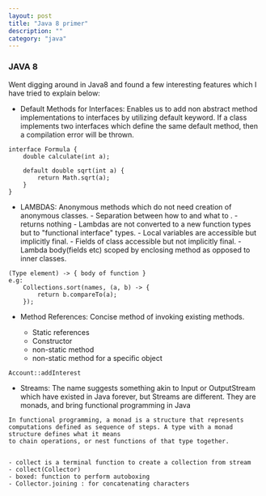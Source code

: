 ```yaml
---
layout: post
title: "Java 8 primer"
description: ""
category: "java"
---
```

### JAVA 8

Went digging around in Java8 and found a few interesting features which I have tried to explain below:

* Default Methods for Interfaces: Enables us to add non abstract method implementations to interfaces by utilizing default keyword. If a class implements two interfaces which define the same default method, then a compilation error will be thrown.

>
	
	interface Formula {
		double calculate(int a);

		default double sqrt(int a) {
			return Math.sqrt(a);
		}
	}	
	
* LAMBDAS: Anonymous methods which do not need creation of anonymous classes.
			- Separation between how to and what to .
			- returns nothing
			- Lambdas are not converted to a new function types but to "functional interface" types.
			- Local variables are accessible but implicitly final.
			- Fields of class accessible but not implicitly final.
			- Lambda body(fields etc) scoped by enclosing method as opposed to inner classes.


>

	(Type element) -> { body of function }
	e.g: 
		Collections.sort(names, (a, b) -> {
			return b.compareTo(a);
		});


* Method References: Concise method of invoking existing methods.
	
	- Static references
	- Constructor
	- non-static method
	- non-static method for a specific object

>
	Account::addInterest

* Streams: The name suggests something akin to Input or OutputStream which have existed in Java forever, but Streams are different. They are monads, and bring functional programming in Java

>
	In functional programming, a monad is a structure that represents computations defined as sequence of steps. A type with a monad structure defines what it means
	to chain operations, or nest functions of that type together.


	- collect is a terminal function to create a collection from stream
	- collect(Collector)
	- boxed: function to perform autoboxing
	- Collector.joining : for concatenating characters
